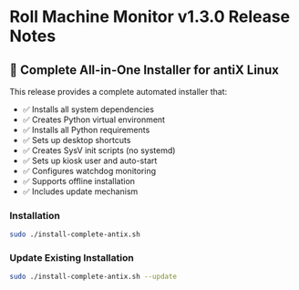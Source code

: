 # Roll Machine Monitor v1.3.0 Release Notes 
 
## 🎉 Complete All-in-One Installer for antiX Linux 
 
This release provides a complete automated installer that: 
 
- ✅ Installs all system dependencies 
- ✅ Creates Python virtual environment 
- ✅ Installs all Python requirements 
- ✅ Sets up desktop shortcuts 
- ✅ Creates SysV init scripts (no systemd) 
- ✅ Sets up kiosk user and auto-start 
- ✅ Configures watchdog monitoring 
- ✅ Supports offline installation 
- ✅ Includes update mechanism 
 
### Installation 
```bash 
sudo ./install-complete-antix.sh 
``` 
 
### Update Existing Installation 
```bash 
sudo ./install-complete-antix.sh --update 
``` 
